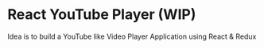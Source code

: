 # React YouTube Player (WIP)

Idea is to build a YouTube like Video Player Application using React & Redux
